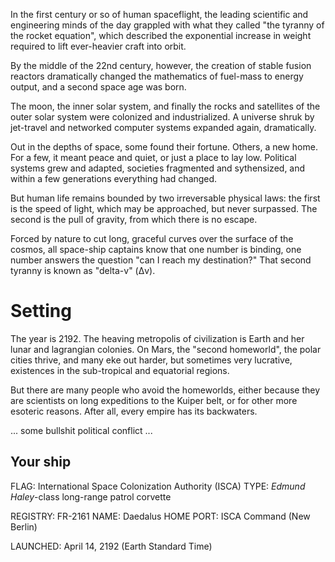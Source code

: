In the first century or so of human spaceflight, the leading scientific
and engineering minds of the day grappled with what they called "the
tyranny of the rocket equation", which described the exponential increase
in weight required to lift ever-heavier craft into orbit.

By the middle of the 22nd century, however, the creation of stable fusion
reactors dramatically changed the mathematics of fuel-mass to energy
output, and a second space age was born.

The moon, the inner solar system, and finally the rocks and satellites of
the outer solar system were colonized and industrialized. A universe
shruk by jet-travel and networked computer systems expanded again,
dramatically.

Out in the depths of space, some found their fortune. Others, a new home.
For a few, it meant peace and quiet, or just a place to lay low. 
Political systems grew and adapted, societies fragmented and sythensized,
and within a few generations everything had changed.

But human life remains bounded by two irreversable physical laws: the
first is the speed of light, which may be approached, but never
surpassed. The second is the pull of gravity, from which there is no
escape.

Forced by nature to cut long, graceful curves over the surface of the
cosmos, all space-ship captains know that one number is binding, one
number answers the question "can I reach my destination?" That second
tyranny is known as "delta-v" (Δv).


Setting
=======

The year is 2192. The heaving metropolis of civilization is Earth and her
lunar and lagrangian colonies. On Mars, the "second homeworld", the polar
cities thrive, and many eke out harder, but sometimes very lucrative,
existences in the sub-tropical and equatorial regions.

But there are many people who avoid the homeworlds, either because they
are scientists on long expeditions to the Kuiper belt, or for other more
esoteric reasons. After all, every empire has its backwaters.

... some bullshit political conflict ...

Your ship
---------

FLAG: International Space Colonization Authority (ISCA)
TYPE: *Edmund Haley*-class long-range patrol corvette

REGISTRY: FR-2161
NAME: Daedalus
HOME PORT: ISCA Command (New Berlin)

LAUNCHED: April 14, 2192 (Earth Standard Time)


